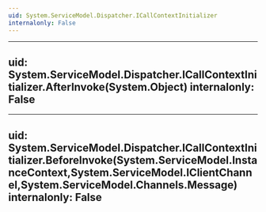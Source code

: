 ```yaml
---
uid: System.ServiceModel.Dispatcher.ICallContextInitializer
internalonly: False
---
```


---
uid: System.ServiceModel.Dispatcher.ICallContextInitializer.AfterInvoke(System.Object)
internalonly: False
---

---
uid: System.ServiceModel.Dispatcher.ICallContextInitializer.BeforeInvoke(System.ServiceModel.InstanceContext,System.ServiceModel.IClientChannel,System.ServiceModel.Channels.Message)
internalonly: False
---
